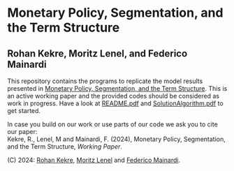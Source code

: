 # Monetary Policy, Segmentation, and the Term Structure
## Rohan Kekre, Moritz Lenel, and Federico Mainardi 

This repository contains the programs to replicate the model results presented in [Monetary Policy, Segmentation, and the Term Structure](https://drive.google.com/file/d/1WfUDnoByGWAV8ngvr0Zz_1M7GLWkETLo/view?usp=sharing). This is an active working paper and the provided codes should be considered as work in progress. Have a look at [README.pdf](https://github.com/KekreLenel/term/blob/main/README.pdf) and [SolutionAlgorithm.pdf](https://github.com/KekreLenel/term/blob/main/SolutionAlgorithm.pdf) to get started.

In case you build on our work or use parts of our code we ask you to cite our paper:  
Kekre, R., Lenel, M and Mainardi, F. (2024), Monetary Policy, Segmentation, and the Term Structure, *Working Paper*.

(C) 2024: [Rohan Kekre](https://sites.google.com/site/rohankekre/), [Moritz Lenel](https://sites.google.com/site/moritzlenel) and [Federico Mainardi](https://www.fmainardi.com/).
